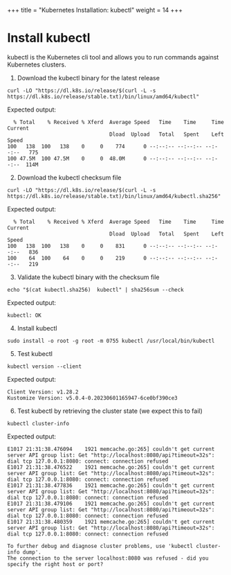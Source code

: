 +++
title = "Kubernetes Installation: kubectl"
weight = 14
+++

# Install kubectl

kubectl is the Kubernetes cli tool and allows you to run commands against Kubernetes clusters.

1. Download the kubectl binary for the latest release

```ctr:kubernetes
curl -LO "https://dl.k8s.io/release/$(curl -L -s https://dl.k8s.io/release/stable.txt)/bin/linux/amd64/kubectl"
```

Expected output:

```shell
  % Total    % Received % Xferd  Average Speed   Time    Time     Time  Current
                                 Dload  Upload   Total   Spent    Left  Speed
100   138  100   138    0     0    774      0 --:--:-- --:--:-- --:--:--   775
100 47.5M  100 47.5M    0     0  48.0M      0 --:--:-- --:--:-- --:--:--  114M
```

2. Download the kubectl checksum file

```ctr:kubernetes
curl -LO "https://dl.k8s.io/release/$(curl -L -s https://dl.k8s.io/release/stable.txt)/bin/linux/amd64/kubectl.sha256"
```

Expected output:

```shell
  % Total    % Received % Xferd  Average Speed   Time    Time     Time  Current
                                 Dload  Upload   Total   Spent    Left  Speed
100   138  100   138    0     0    831      0 --:--:-- --:--:-- --:--:--   836
100    64  100    64    0     0    219      0 --:--:-- --:--:-- --:--:--   219
```

3. Validate the kubectl binary with the checksum file

```ctr:kubernetes
echo "$(cat kubectl.sha256)  kubectl" | sha256sum --check
```

Expected output:

```shell
kubectl: OK
```

4. Install kubectl

```ctr:kubernetes
sudo install -o root -g root -m 0755 kubectl /usr/local/bin/kubectl
```

5. Test kubectl

```ctr:kubernetes
kubectl version --client
```

Expected output:

```shell
Client Version: v1.28.2
Kustomize Version: v5.0.4-0.20230601165947-6ce0bf390ce3
```

6. Test kubectl by retrieving the cluster state (we expect this to fail)

```ctr:kubernetes
kubectl cluster-info
```

Expected output:

```shell
E1017 21:31:38.476094    1921 memcache.go:265] couldn't get current server API group list: Get "http://localhost:8080/api?timeout=32s": dial tcp 127.0.0.1:8080: connect: connection refused
E1017 21:31:38.476522    1921 memcache.go:265] couldn't get current server API group list: Get "http://localhost:8080/api?timeout=32s": dial tcp 127.0.0.1:8080: connect: connection refused
E1017 21:31:38.477836    1921 memcache.go:265] couldn't get current server API group list: Get "http://localhost:8080/api?timeout=32s": dial tcp 127.0.0.1:8080: connect: connection refused
E1017 21:31:38.479106    1921 memcache.go:265] couldn't get current server API group list: Get "http://localhost:8080/api?timeout=32s": dial tcp 127.0.0.1:8080: connect: connection refused
E1017 21:31:38.480359    1921 memcache.go:265] couldn't get current server API group list: Get "http://localhost:8080/api?timeout=32s": dial tcp 127.0.0.1:8080: connect: connection refused

To further debug and diagnose cluster problems, use 'kubectl cluster-info dump'.
The connection to the server localhost:8080 was refused - did you specify the right host or port?
```
